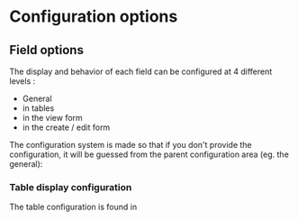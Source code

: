 # Configuration options

## Field options

The display and behavior of each field can be configured at 4 different levels :

- General
- in tables
- in the view form
- in the create / edit form

The configuration system is made so that if you don't provide the configuration, it will be guessed from the parent
configuration area (eg. the general):

### Table display configuration

The table configuration is found in
